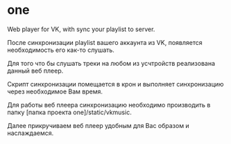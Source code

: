 one
===

Web player for VK, with sync your playlist to server.

После синхронизации playlist вашего аккаунта из VK, появляется необходимость его как-то слушать.

Для того что бы слушать треки на любом из усчтройств реализована данный веб плеер.

Скрипт синхронизации помещается в крон и выполняет синхронизацию через необходимое Вам время.

Для работы веб плеера синхронизацию необходимо производить в папку [папка проекта one]/static/vkmusic.

Далее прикручиваем веб плеер удобным для Вас образом и наслаждаемся. 
